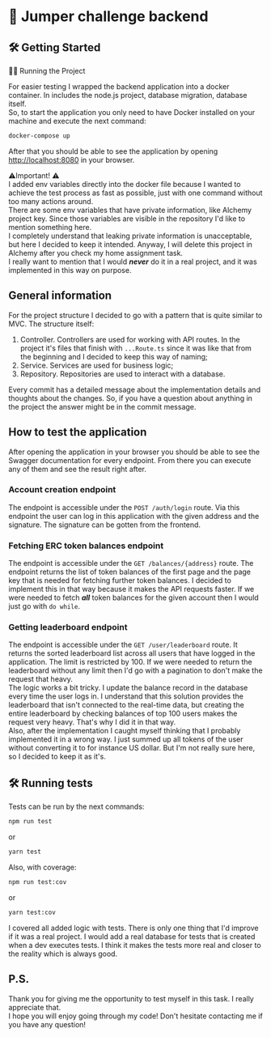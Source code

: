 # 🚀 Jumper challenge backend

## 🛠️ Getting Started

🏃‍♂️ Running the Project

For easier testing I wrapped the backend application into a docker container. In includes the node.js project, database migration, database itself. <br />
So, to start the application you only need to have Docker installed on your machine and execute the next command:
```bash
docker-compose up
```
After that you should be able to see the application by opening [http://localhost:8080](http://localhost:8080) in your browser.

⚠️️Important! ⚠️<br />
I added env variables directly into the docker file because I wanted to achieve the test process as fast as possible, just with one command without too many actions around. <br />
There are some env variables that have private information, like Alchemy project key. Since those variables are visible in the repository I'd like to mention something here. <br />
I completely understand that leaking private information is unacceptable, but here I decided to keep it intended. Anyway, I will delete this project in Alchemy after you check my home assignment task. <br />
I really want to mention that I would **_never_** do it in a real project, and it was implemented in this way on purpose.

## General information

For the project structure I decided to go with a pattern that is quite similar to MVC. The structure itself:
1) Controller. Controllers are used for working with API routes. In the project it's files that finish with `...Route.ts` since it was like that from the beginning and I decided to keep this way of naming;
2) Service. Services are used for business logic;
3) Repository. Repositories are used to interact with a database.

Every commit has a detailed message about the implementation details and thoughts about the changes. So, if you have a question about anything in the project the answer might be in the commit message.

## How to test the application
After opening the application in your browser you should be able to see the Swagger documentation for every endpoint. From there you can execute any of them and see the result right after.

### Account creation endpoint
The endpoint is accessible under the `POST /auth/login` route. Via this endpoint the user can log in this application with the given address and the signature. The signature can be gotten from the frontend.

### Fetching ERC token balances endpoint
The endpoint is accessible under the `GET /balances/{address}` route. The endpoint returns the list of token balances of the first page and the page key that is needed for fetching further token balances. I decided to implement this in that way because it makes the API requests faster. If we were needed to fetch **_all_** token balances for the given account then I would just go with `do while`.

### Getting leaderboard endpoint
The endpoint is accessible under the `GET /user/leaderboard` route. It returns the sorted leaderboard list across all users that have logged in the application. The limit is restricted by 100. If we were needed to return the leaderboard without any limit then I'd go with a pagination to don't make the request that heavy. <br />
The logic works a bit tricky. I update the balance record in the database every time the user logs in. I understand that this solution provides the leaderboard that isn't connected to the real-time data, but creating the entire leaderboard by checking balances of top 100 users makes the request very heavy. That's why I did it in that way. <br/>
Also, after the implementation I caught myself thinking that I probably implemented it in a wrong way. I just summed up all tokens of the user without converting it to for instance US dollar. But I'm not really sure here, so I decided to keep it as it's.


## 🛠️ Running tests
Tests can be run by the next commands:
```bash
npm run test
```
or
```bash
yarn test
```

Also, with coverage:
```bash
npm run test:cov
```
or
```bash
yarn test:cov
```

I covered all added logic with tests. There is only one thing that I'd improve if it was a real project. I would add a real database for tests that is created when a dev executes tests. I think it makes the tests more real and closer to the reality which is always good.

## P.S.
Thank you for giving me the opportunity to test myself in this task. I really appreciate that. <br />
I hope you will enjoy going through my code! Don't hesitate contacting me if you have any question! 
